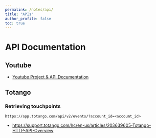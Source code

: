 ```yaml
---
permalink: /notes/api/
title: "APIs"
author_profile: false 
toc: true
---
```


# API Documentation

## Youtube

* [Youtube Project & API Documentation](https://github.com/CloudChaoszero/Youtube-TrendingVideos-AnalysisV2/blob/master/README.md)

## Totango

### Retrieving touchpoints

```
https://app.totango.com/api/v2/events/?account_id=<account_id> 
```

* https://support.totango.com/hc/en-us/articles/203639605-Totango-HTTP-API-Overview